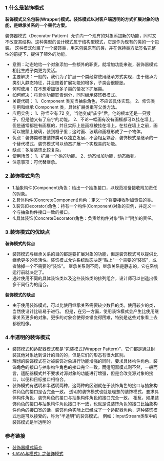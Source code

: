 ### 1.什么是装饰模式
**装饰模式又名包装(Wrapper)模式。装饰模式以对客户端透明的方式扩展对象的功能，是继承关系的一个替代方案。**

装饰器模式（Decorator Pattern）允许向一个现有的对象添加新的功能，同时又不改变其结构。这种类型的设计模式属于结构型模式，它是作为现有的类的一个包装。
这种模式创建了一个装饰类，用来包装原有的类，并在保持类方法签名完整性的前提下，提供了额外的功能。

* 意图：动态地给一个对象添加一些额外的职责。就增加功能来说，装饰器模式相比生成子类更为灵活。
* 主要解决：一般的，我们为了扩展一个类经常使用继承方式实现，由于继承为类引入静态特征，并且随着扩展功能的增多，子类会很膨胀。
* 何时使用：在不想增加很多子类的情况下扩展类。
* 如何解决：将具体功能职责划分，同时继承装饰者模式。
* 关键代码： 1、Component 类充当抽象角色，不应该具体实现。 2、修饰类引用和继承 Component 类，具体扩展类重写父类方法。
* 应用实例： 
1、孙悟空有 72 变，当他变成"庙宇"后，他的根本还是一只猴子，但是他又有了庙宇的功能。 
2、不论一幅画有没有画框都可以挂在墙上，但是通常都是有画框的，并且实际上是画框被挂在墙上。在挂在墙上之前，画可以被蒙上玻璃，装到框子里；这时画、玻璃和画框形成了一个物体。
* 优点：装饰类和被装饰类可以独立发展，不会相互耦合，装饰模式是继承的一个替代模式，装饰模式可以动态扩展一个实现类的功能。
* 缺点：多层装饰比较复杂。
* 使用场景： 1、扩展一个类的功能。 2、动态增加功能，动态撤销。
* 注意事项：可代替继承。

### 2.装饰模式角色
* 1.抽象构件(Component)角色：给出一个抽象接口，以规范准备接收附加责任的对象。
* 2.具体构件(ConcreteComponent)角色：定义一个将要接收附加责任的类。
* 3.装饰(Decorator)角色：持有一个构件(Component)对象的实例，并定义一个与抽象构件接口一致的接口。
* 4.具体装饰(ConcreteDecorator)角色：负责给构件对象“贴上”附加的责任。

### 3.装饰模式的优缺点
**装饰模式的优点**
* 装饰模式与继承关系的目的都是要扩展对象的功能，但是装饰模式可以提供比继承更多的灵活性。装饰模式允许系统动态决定“贴上”一个需要的“装饰”，或者除掉一个不需要的“装饰”。
继承关系则不同，继承关系是静态的，它在系统运行前就决定了。
* 通过使用不同的具体装饰类以及这些装饰类的排列组合，设计师可以创造出很多不同行为的组合。

**装饰模式的缺点**
* 由于使用装饰模式，可以比使用继承关系需要较少数目的类。使用较少的类，当然使设计比较易于进行。
但是，在另一方面，使用装饰模式会产生比使用继承关系更多的对象。更多的对象会使得查错变得困难，特别是这些对象看上去都很相像。

### 4.半透明的装饰模式
* 装饰模式和适配器模式都是“包装模式(Wrapper Pattern)”，它们都是通过封装其他对象达到设计的目的的，但是它们的形态有很大区别。
* 理想的装饰模式在对被装饰对象进行功能增强的同时，要求具体构件角色、装饰角色的接口与抽象构件角色的接口完全一致。而适配器模式则不然，一般而言，适配器模式并不要求对源对象的功能进行增强，但是会改变源对象的接口，以便和目标接口相符合。
* 装饰模式有透明和半透明两种，这两种的区别就在于装饰角色的接口与抽象构件角色的接口是否完全一致。
透明的装饰模式也就是理想的装饰模式，要求具体构件角色、装饰角色的接口与抽象构件角色的接口完全一致。
相反，如果装饰角色的接口与抽象构件角色接口不一致，也就是说装饰角色的接口比抽象构件角色的接口宽的话，装饰角色实际上已经成了一个适配器角色，这种装饰模式也是可以接受的，称为“半透明”的装饰模式。
例如：InputStream类型中的装饰模式是半透明的


### 参考链接
* [装饰器模式简介](https://www.runoob.com/design-pattern/decorator-pattern.html)
* [《JAVA与模式》之装饰模式](https://www.cnblogs.com/java-my-life/archive/2012/04/20/2455726.html)